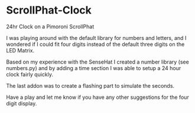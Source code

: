 # ScrollPhat-Clock
24hr Clock on a Pimoroni ScrollPhat

I was playing around with the default library for numbers and letters, and I wondered if I could fit four digits instead of the default three digits on the LED Matrix.

Based on my experience with the SenseHat I created a number library (see numbers.py) and by adding a time section I was able to setup a 24 hour clock fairly quickly.

The last addon was to create a flashing part to simulate the seconds.

Have a play and let me know if you have any other suggestions for the four digit display.
